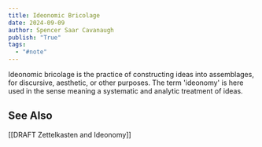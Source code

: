 ```yaml
---
title: Ideonomic Bricolage
date: 2024-09-09
author: Spencer Saar Cavanaugh
publish: "True"
tags:
  - "#note"
---
```


Ideonomic bricolage is the practice of constructing ideas into assemblages, for discursive, aesthetic, or other purposes. The term 'ideonomy' is here used in the sense meaning a systematic and analytic treatment of ideas.

## See Also

[[DRAFT Zettelkasten and Ideonomy]]
